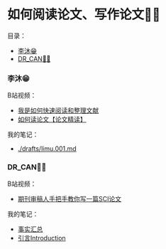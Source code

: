 # 如何阅读论文、写作论文👩‍💼

目录：

<!-- @import "[TOC]" {cmd="toc" depthFrom=3 depthTo=6 orderedList=false} -->

<!-- code_chunk_output -->

- [李沐😁](#李沐)
- [DR_CAN👨‍🔧](#dr_can)

<!-- /code_chunk_output -->

### 李沐😁

B站视频：
- [我是如何快速阅读和整理文献](https://www.bilibili.com/video/BV1nA41157y)
- [如何读论文【论文精读】](https://www.bilibili.com/video/BV1H44y1t75x)

我的笔记：
- [./drafts/limu.001.md](./drafts/limu.001.md)

### DR_CAN👨‍🔧

B站视频：
- [期刊审稿人手把手教你写一篇SCI论文](https://space.bilibili.com/230105574/search/video?keyword=期刊审稿人手把手教你写一篇SCI论文)

我的笔记：
- [事实汇总](./drafts/can.001.md)
- [引言Introduction](./drafts/can.002.md)
